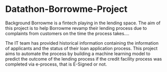 # Datathon-Borrowme-Project
Background
Borrowme is a fintech playing in the lending space. The aim of this project is to help Borrowme revamp their lending process due to complaints from customers on the time the process takes....

The IT team has provided historical information containing the information of applicants and the status of their loan application process. This project aims to automate the process by building a machine learning model to predict the outcome of the lending process if the credit facility process was completed via e-process, that is E-Signed or not.
